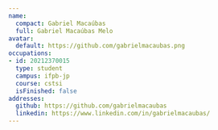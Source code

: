 ```yaml
---
name:
  compact: Gabriel Macaúbas
  full: Gabriel Macaúbas Melo
avatar:
  default: https://github.com/gabrielmacaubas.png
occupations:
- id: 20212370015
  type: student
  campus: ifpb-jp
  course: cstsi
  isFinished: false
addresses:
  github: https://github.com/gabrielmacaubas
  linkedin: https://www.linkedin.com/in/gabrielmacaubas/
---
```

